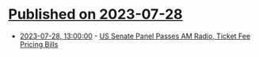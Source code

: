 # [Published on 2023-07-28](index.md)

* [2023-07-28, 13:00:00](https://yro.slashdot.org/story/23/07/27/2230212/us-senate-panel-passes-am-radio-ticket-fee-pricing-bills?utm_source=rss1.0mainlinkanon&utm_medium=feed) - [US Senate Panel Passes AM Radio, Ticket Fee Pricing Bills](https://yro.slashdot.org/story/23/07/27/2230212/us-senate-panel-passes-am-radio-ticket-fee-pricing-bills?utm_source=rss1.0mainlinkanon&utm_medium=feed)
